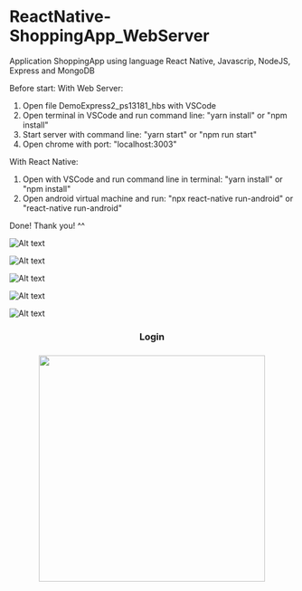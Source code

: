 # ReactNative-ShoppingApp_WebServer

Application ShoppingApp using language React Native, Javascrip, NodeJS, Express and MongoDB

Before start:
With Web Server:
1) Open file DemoExpress2_ps13181_hbs with VSCode
2) Open terminal in VSCode and run command line: "yarn install" or "npm install"
3) Start server with command line: "yarn start" or "npm run start"
4) Open chrome with port: "localhost:3003"

With React Native:
1) Open with VSCode and run command line in terminal: "yarn install" or "npm install"
2) Open android virtual machine and run: "npx react-native run-android" or "react-native run-android"

Done! Thank you! ^^

<!-- Login -->
![Alt text](https://firebasestorage.googleapis.com/v0/b/imageuploads-466a2.appspot.com/o/ReactNative-ShoppingApp_WebServer%2Flogin_screen.PNG?alt=media&token=1dbc0677-49d9-463f-935c-3308c8e995b1 "Login Screen")
<!-- Register -->
![Alt text](https://firebasestorage.googleapis.com/v0/b/imageuploads-466a2.appspot.com/o/ReactNative-ShoppingApp_WebServer%2Fregister_screen.PNG?alt=media&token=a88246ce-adfd-49e5-8145-86660f6206f7 "Register Screen")
<!-- Home -->
![Alt text](https://firebasestorage.googleapis.com/v0/b/imageuploads-466a2.appspot.com/o/ReactNative-ShoppingApp_WebServer%2Fhome_screen.PNG?alt=media&token=642259f7-fd2e-49a0-8f86-e03f97517f90 "Home Screen")
<!-- Details -->
![Alt text](https://firebasestorage.googleapis.com/v0/b/imageuploads-466a2.appspot.com/o/ReactNative-ShoppingApp_WebServer%2Fdetails_screen.PNG?alt=media&token=865332bc-aa4c-470c-b8f6-3ebd499e592a "Details Screen")
<!-- Tabbar -->
![Alt text](https://firebasestorage.googleapis.com/v0/b/imageuploads-466a2.appspot.com/o/ReactNative-ShoppingApp_WebServer%2Ftabbar_screen.PNG?alt=media&token=bd010e7b-cff2-46c1-a570-88aa054abdfa "Tabbar Screen")

<div align="center">
    <h3>Login<h3>
    <img src="https://firebasestorage.googleapis.com/v0/b/imageuploads-466a2.appspot.com/o/ReactNative-ShoppingApp_WebServer%2Flogin_screen.PNG?alt=media&token=1dbc0677-49d9-463f-935c-3308c8e995b1" width="400px"</img> 
</div>
